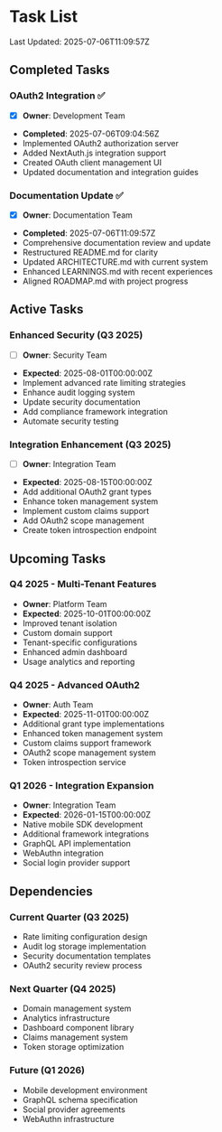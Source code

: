 # Task List

Last Updated: 2025-07-06T11:09:57Z

## Completed Tasks

### OAuth2 Integration ✅
- [x] **Owner**: Development Team
- **Completed**: 2025-07-06T09:04:56Z
- Implemented OAuth2 authorization server
- Added NextAuth.js integration support
- Created OAuth client management UI
- Updated documentation and integration guides

### Documentation Update ✅
- [x] **Owner**: Documentation Team
- **Completed**: 2025-07-06T11:09:57Z
- Comprehensive documentation review and update
- Restructured README.md for clarity
- Updated ARCHITECTURE.md with current system
- Enhanced LEARNINGS.md with recent experiences
- Aligned ROADMAP.md with project progress

## Active Tasks

### Enhanced Security (Q3 2025)
- [ ] **Owner**: Security Team
- **Expected**: 2025-08-01T00:00:00Z
- Implement advanced rate limiting strategies
- Enhance audit logging system
- Update security documentation
- Add compliance framework integration
- Automate security testing

### Integration Enhancement (Q3 2025)
- [ ] **Owner**: Integration Team
- **Expected**: 2025-08-15T00:00:00Z
- Add additional OAuth2 grant types
- Enhance token management system
- Implement custom claims support
- Add OAuth2 scope management
- Create token introspection endpoint

## Upcoming Tasks

### Q4 2025 - Multi-Tenant Features
- **Owner**: Platform Team
- **Expected**: 2025-10-01T00:00:00Z
- Improved tenant isolation
- Custom domain support
- Tenant-specific configurations
- Enhanced admin dashboard
- Usage analytics and reporting

### Q4 2025 - Advanced OAuth2
- **Owner**: Auth Team
- **Expected**: 2025-11-01T00:00:00Z
- Additional grant type implementations
- Enhanced token management system
- Custom claims support framework
- OAuth2 scope management system
- Token introspection service

### Q1 2026 - Integration Expansion
- **Owner**: Integration Team
- **Expected**: 2026-01-15T00:00:00Z
- Native mobile SDK development
- Additional framework integrations
- GraphQL API implementation
- WebAuthn integration
- Social login provider support

## Dependencies

### Current Quarter (Q3 2025)
- Rate limiting configuration design
- Audit log storage implementation
- Security documentation templates
- OAuth2 security review process

### Next Quarter (Q4 2025)
- Domain management system
- Analytics infrastructure
- Dashboard component library
- Claims management system
- Token storage optimization

### Future (Q1 2026)
- Mobile development environment
- GraphQL schema specification
- Social provider agreements
- WebAuthn infrastructure

